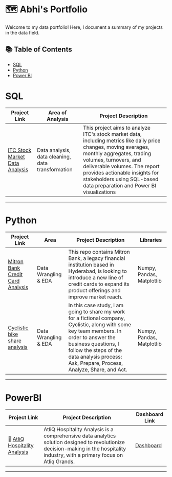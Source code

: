 # 🗺 Abhi's Portfolio

Welcome to my data portfolio! Here, I document a summary of my projects in the data field. 

## 📚 Table of Contents
- [SQL](#sql)
- [Python](#python)
- [Power BI](#powerbi)

# SQL

| Project Link | Area of Analysis | Project Description | 
|---|---|---|
| [ITC Stock Market Data Analysis](https://github.com/DasguptaAbhi/ITC-Stock-Market-Data-Analysis-) | Data analysis, data cleaning, data transformation | This project aims to analyze ITC's stock market data, including metrics like daily price changes, moving averages, monthly aggregates, trading volumes, turnovers, and deliverable volumes. The report provides actionable insights for stakeholders using SQL-based data preparation and Power BI visualizations| 
 
***

# Python

| Project Link | Area | Project Description | Libraries |    
|---|---|---|---|
| [Mitron Bank Credit Card Analysis](https://github.com/DasguptaAbhi/Introduce-New-Credit-Card-Line-for-Bank) | Data Wrangling & EDA | This repo contains Mitron Bank, a legacy financial institution based in Hyderabad, is looking to introduce a new line of credit cards to expand its product offerings and improve market reach. | Numpy, Pandas, Matplotlib | 
|[Cyclistic bike share analysis](https://github.com/DasguptaAbhi/Cyclistic-bike-share-analysis) | Data Wrangling & EDA | In this case study, I am going to share my work for a fictional company, Cyclistic, along with some key team members. In order to answer the business questions, I follow the steps of the data analysis process: Ask, Prepare, Process, Analyze, Share, and Act.| Numpy, Pandas, Matplotlib |

***

# PowerBI

| Project Link | Project Description | Dashboard Link |
|---|---|---|
| 🦄 [AtliQ Hospitality Analysis](https://github.com/DasguptaAbhi/AtliQ-Hospitality-Analysis) | AtliQ Hospitality Analysis is a comprehensive data analytics solution designed to revolutionize decision-making in the hospitality industry, with a primary focus on Atliq Grands.| [Dashboard](https://app.powerbi.com/view?r=eyJrIjoiM2ZiZGY3NzEtYzY5Zi00NDc2LWE5NjUtZWEyMDE0MjBhYzE5IiwidCI6IjEyMzM5ZGVkLTZmZjctNDE5ZS04MjA2LWFmNTA2NzUyMmYxYyJ9) |


***
